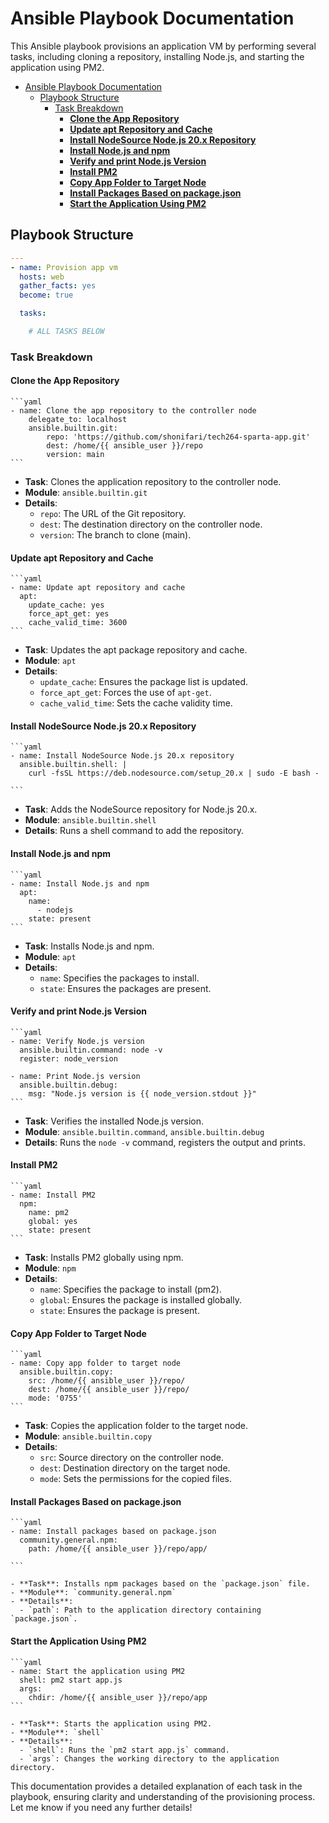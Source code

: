 # Ansible Playbook Documentation

This Ansible playbook provisions an application VM by performing several tasks, including cloning a repository, installing Node.js, and starting the application using PM2.

- [Ansible Playbook Documentation](#ansible-playbook-documentation)
  - [Playbook Structure](#playbook-structure)
    - [Task Breakdown](#task-breakdown)
      - [**Clone the App Repository**](#clone-the-app-repository)
      - [**Update apt Repository and Cache**](#update-apt-repository-and-cache)
      - [**Install NodeSource Node.js 20.x Repository**](#install-nodesource-nodejs-20x-repository)
      - [**Install Node.js and npm**](#install-nodejs-and-npm)
      - [**Verify and print Node.js Version**](#verify-and-print-nodejs-version)
      - [**Install PM2**](#install-pm2)
      - [**Copy App Folder to Target Node**](#copy-app-folder-to-target-node)
      - [**Install Packages Based on package.json**](#install-packages-based-on-packagejson)
      - [**Start the Application Using PM2**](#start-the-application-using-pm2)

## Playbook Structure

```yaml
---
- name: Provision app vm
  hosts: web
  gather_facts: yes
  become: true

  tasks:

    # ALL TASKS BELOW

```

### Task Breakdown

#### **Clone the App Repository**

    ```yaml
    - name: Clone the app repository to the controller node
        delegate_to: localhost
        ansible.builtin.git:
            repo: 'https://github.com/shonifari/tech264-sparta-app.git'
            dest: /home/{{ ansible_user }}/repo
            version: main
    ```

- **Task**: Clones the application repository to the controller node.
- **Module**: `ansible.builtin.git`
- **Details**:
  - `repo`: The URL of the Git repository.
  - `dest`: The destination directory on the controller node.
  - `version`: The branch to clone (main).

#### **Update apt Repository and Cache**

    ```yaml
    - name: Update apt repository and cache
      apt:
        update_cache: yes
        force_apt_get: yes
        cache_valid_time: 3600
    ```

- **Task**: Updates the apt package repository and cache.
- **Module**: `apt`
- **Details**:
  - `update_cache`: Ensures the package list is updated.
  - `force_apt_get`: Forces the use of `apt-get`.
  - `cache_valid_time`: Sets the cache validity time.

#### **Install NodeSource Node.js 20.x Repository**

    ```yaml
    - name: Install NodeSource Node.js 20.x repository
      ansible.builtin.shell: |
        curl -fsSL https://deb.nodesource.com/setup_20.x | sudo -E bash -

    ```

- **Task**: Adds the NodeSource repository for Node.js 20.x.
- **Module**: `ansible.builtin.shell`
- **Details**: Runs a shell command to add the repository.

#### **Install Node.js and npm**

    ```yaml
    - name: Install Node.js and npm
      apt:
        name:
          - nodejs
        state: present
    ```

- **Task**: Installs Node.js and npm.
- **Module**: `apt`
- **Details**:
  - `name`: Specifies the packages to install.
  - `state`: Ensures the packages are present.

#### **Verify and print Node.js Version**

    ```yaml
    - name: Verify Node.js version
      ansible.builtin.command: node -v
      register: node_version

    - name: Print Node.js version
      ansible.builtin.debug:
        msg: "Node.js version is {{ node_version.stdout }}"
    ```

- **Task**: Verifies the installed Node.js version.
- **Module**: `ansible.builtin.command`, `ansible.builtin.debug`
- **Details**: Runs the `node -v` command, registers the output and prints.

#### **Install PM2**

    ```yaml
    - name: Install PM2
      npm:
        name: pm2
        global: yes
        state: present
    ```

- **Task**: Installs PM2 globally using npm.
- **Module**: `npm`
- **Details**:
  - `name`: Specifies the package to install (pm2).
  - `global`: Ensures the package is installed globally.
  - `state`: Ensures the package is present.

#### **Copy App Folder to Target Node**

    ```yaml
    - name: Copy app folder to target node
      ansible.builtin.copy:
        src: /home/{{ ansible_user }}/repo/
        dest: /home/{{ ansible_user }}/repo/
        mode: '0755'
    ```

- **Task**: Copies the application folder to the target node.
- **Module**: `ansible.builtin.copy`
- **Details**:
  - `src`: Source directory on the controller node.
  - `dest`: Destination directory on the target node.
  - `mode`: Sets the permissions for the copied files.

#### **Install Packages Based on package.json**

    ```yaml
    - name: Install packages based on package.json
      community.general.npm:
        path: /home/{{ ansible_user }}/repo/app/

    ```

    - **Task**: Installs npm packages based on the `package.json` file.
    - **Module**: `community.general.npm`
    - **Details**:
      - `path`: Path to the application directory containing `package.json`.

#### **Start the Application Using PM2**

    ```yaml
    - name: Start the application using PM2
      shell: pm2 start app.js
      args:
        chdir: /home/{{ ansible_user }}/repo/app
    ```

    - **Task**: Starts the application using PM2.
    - **Module**: `shell`
    - **Details**:
      - `shell`: Runs the `pm2 start app.js` command.
      - `args`: Changes the working directory to the application directory.

This documentation provides a detailed explanation of each task in the playbook, ensuring clarity and understanding of the provisioning process. Let me know if you need any further details!
